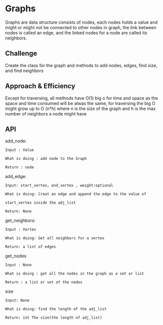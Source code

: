 # Graphs
Graphs are data structure consists of nodes, each nodes holds a value and might or might not be connected to other nodes in graph, the link between nodes is called an edge, and the linked nodes for a node are called its neighbors.

## Challenge
Create the class for the graph and methods to add nodes, edges, find size, and find neighbors

## Approach & Efficiency
Except for traversing, all methods have O(1) big o for time and space as the space and time consumed will be alwas the same, for traversing the big O might grow up to O (n*h) where n is the size of the graph and h is the max number of neighbors a node might have

## API

add_node:

    Input : Value

    What is doing : add node to the Graph

    Return : node
add_edge:

    Input: start_vertex, end_vertex , weight:optional

    What is doing: Creat an edge and append the edge to the value of

    start_vertex inside the adj_list

    Return: None

get_neighbors:

    Input : Vertex

    What is doing: Get all neighbors for a vertex
    
    Return: a list of edges

get_nodes

    Input : None

    What is doing : get all the nodes in the graph as a set or list
    
    Return : a list or set of the nodes

size

    Input: None

    What is doing: find the length of the adj_list
    
    Return: int The size(the length of adj_list)
